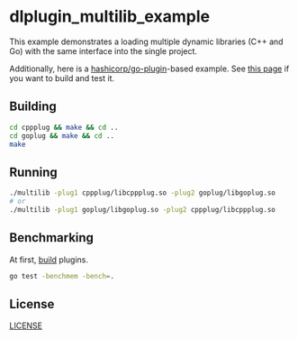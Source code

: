 # dlplugin_multilib_example

This example demonstrates a loading multiple dynamic libraries (C++ and Go) with the same interface into the single project.


Additionally, here is a [hashicorp/go-plugin](https://github.com/hashicorp/go-plugin)-based example. See [this page](./rpcplug/README.md) if you want to build and test it.


## Building

```sh
cd cppplug && make && cd ..
cd goplug && make && cd ..
make
```


## Running

```sh
./multilib -plug1 cppplug/libcppplug.so -plug2 goplug/libgoplug.so
# or
./multilib -plug1 goplug/libgoplug.so -plug2 cppplug/libcppplug.so
```


## Benchmarking

At first, [build](#building) plugins.

```sh
go test -benchmem -bench=.
```

## License

[LICENSE](./LICENSE)